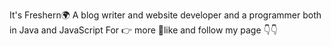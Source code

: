It's Freshern🌍
A blog writer and website developer
and a programmer both in Java and JavaScript
For 👉 more 🌟like and follow my page 👇👇
  

<!---
Freshern/Freshern is a ✨ special ✨ repository because its `README.md` (this file) appears on your GitHub profile.
You can click the Preview link to take a look at your changes.
--->
